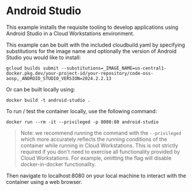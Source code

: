 # Android Studio

This example installs the requisite tooling to develop applications using Android Studio in a Cloud Workstations environment.

This example can be built with the included cloudbuild.yaml by specifying substitutions for the image name and optionally the version of Android Studio you would like to install:

```
gcloud builds submit --substitutions=_IMAGE_NAME=us-central1-docker.pkg.dev/your-project-id/your-repository/code-oss-aosp,_ANDROID_STUDIO_VERSION=2024.2.2.13
```

Or can be built locally using:

```
docker build -t android-studio .
```

To run / test the container locally, use the following command:

```
docker run --rm -it --privileged -p 8080:80 android-studio
```

> Note: we recommend running the command with the `--privileged` which more accurately reflects the running conditions of the container while running in Cloud Workstations. This is not strictly required if you don't need to exercise all functionality provided by Cloud Workstations. For example, omitting the flag will disable docker-in-docker functionality.

Then navigate to localhost:8080 on your local machine to interact with the container using a web browser.
